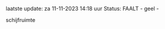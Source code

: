 laatste update: 
za 11-11-2023 14:18   uur 
Status: FAALT - geel - 
<div class="service Y">schijfruimte</div>